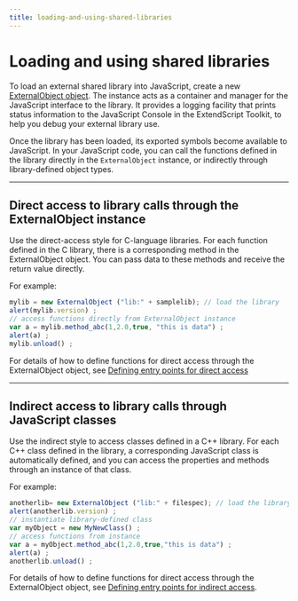 ```yaml
---
title: loading-and-using-shared-libraries
---
```

# Loading and using shared libraries

To load an external shared library into JavaScript, create a new [ExternalObject object](../externalobject-object). The instance acts as a container and manager for the JavaScript interface to the library. It provides a logging facility that prints status information to the JavaScript Console in the ExtendScript Toolkit, to help you debug your external library use.

Once the library has been loaded, its exported symbols become available to JavaScript. In your JavaScript code, you can call the functions defined in the library directly in the `ExternalObject` instance, or indirectly through library-defined object types.

---

## Direct access to library calls through the ExternalObject instance

Use the direct-access style for C-language libraries. For each function defined in the C library, there is a corresponding method in the ExternalObject object. You can pass data to these methods and receive the return value directly.

For example:

```javascript
mylib = new ExternalObject ("lib:" + samplelib); // load the library
alert(mylib.version) ;
// access functions directly from ExternalObject instance
var a = mylib.method_abc(1,2.0,true, "this is data") ;
alert(a) ;
mylib.unload() ;
```

For details of how to define functions for direct access through the ExternalObject object, see [Defining entry points for direct access](.././defining-entry-points-for-direct-access)

---

## Indirect access to library calls through JavaScript classes

Use the indirect style to access classes defined in a C++ library. For each C++ class defined in the library, a corresponding JavaScript class is automatically defined, and you can access the properties and methods through an instance of that class.

For example:

```javascript
anotherlib= new ExternalObject ("lib:" + filespec); // load the library
alert(anotherlib.version) ;
// instantiate library-defined class
var myObject = new MyNewClass() ;
// access functions from instance
var a = myObject.method_abc(1,2.0,true,"this is data") ;
alert(a) ;
anotherlib.unload() ;
```

For details of how to define functions for direct access through the ExternalObject object, see [Defining entry points for indirect access](.././defining-entry-points-for-indirect-access).
